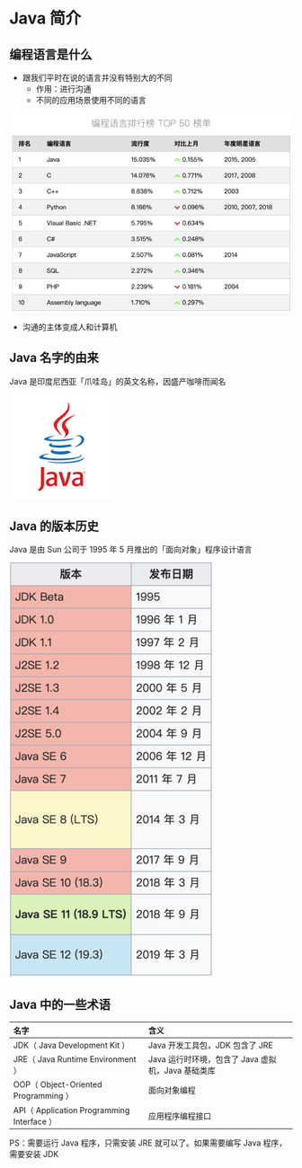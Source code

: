# Java 简介

## 编程语言是什么

* 跟我们平时在说的语言并没有特别大的不同
  * 作用：进行沟通
  * 不同的应用场景使用不同的语言

![](.gitbook/assets/coding-top-50.png)

* 沟通的主体变成人和计算机

## Java 名字的由来

Java 是印度尼西亚「爪哇岛」的英文名称，因盛产咖啡而闻名

![](.gitbook/assets/java-logo.png)

## Java 的版本历史

Java 是由 Sun 公司于 1995 年 5 月推出的「面向对象」程序设计语言

![](.gitbook/assets/java-version-info.png)

## Java 中的一些术语

| 名字 | 含义 |
| :--- | :--- |
| JDK（ Java Development Kit ） | Java 开发工具包，JDK 包含了 JRE |
| JRE（ Java Runtime Environment ） | Java 运行时环境，包含了 Java 虚拟机，Java 基础类库 |
| OOP（ Object-Oriented Programming ） | 面向对象编程 |
| API（ Application Programming Interface ） | 应用程序编程接口 |

PS：需要运行 Java 程序，只需安装 JRE 就可以了。如果需要编写 Java 程序，需要安装 JDK

